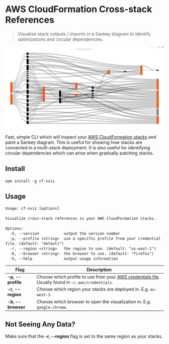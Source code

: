 # AWS CloudFormation Cross-stack References
> Visualize stack outputs / imports in a Sankey diagram to identify optimizations and circular dependencies.

![Sankey Diagram](demo.jpg)

Fast, simple CLI which will inspect your [AWS CloudFormation stacks](https://docs.aws.amazon.com/AWSCloudFormation/latest/UserGuide/stacks.html) and paint a Sankey diagram. This is useful for showing how stacks are connected in a multi-stack deployment. It is also useful for identifying circular dependencies which can arise when gradually patching stacks.

## Install
```
npm install -g cf-xviz
```

## Usage
```
Usage: cf-xviz [options]

Visualize cross-stack references in your AWS CloudFormation stacks.

Options:
  -V, --version           output the version number
  -p, --profile <string>  use a specific profile from your credential file. (default: "default")
  -r, --region <string>   the region to use. (default: "us-east-1")
  -b, --browser <string>  the browser to use. (default: "firefox")
  -h, --help              output usage information
```

| Flag  | Description |
| ------------- | ------------- |
| **-p, --profile <string>** | Choose which profile to use from your [AWS credentials file](https://docs.aws.amazon.com/cli/latest/userguide/cli-configure-files.html). Usually found in `~/.aws/credentials`. |
| **-r, --region <string>** | Choose which region your stacks are deployed in. E.g. `eu-west-1`. |
| **-b, --browser <string>** | Choose which browser to open the visualization in. E.g. `google-chrome`. |

## Not Seeing Any Data?
Make sure that the **-r, --region <string>** flag is set to the same region as your stacks.
